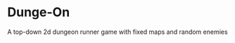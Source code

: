 # Dunge-On

A top-down 2d dungeon runner game with fixed maps and random enemies

[](https://github.com/Leonard-Atorough/Dunge-On/blob/main/Img/Screenshot%202024-01-30%20171618.png)
